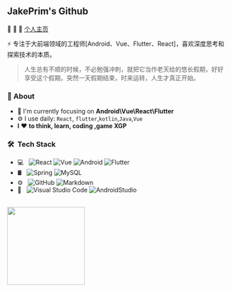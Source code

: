 ## JakePrim's Github

👋 👋 👋 <a href="https://www.yuque.com/jakeprim">个人主页</a>

⚡ 专注于大前端领域的工程师[Android、Vue、Flutter、React]，喜欢深度思考和探索技术的本质。

> 人生总有不顺的时候，不必勉强冲刺，就把它当作老天给的悠长假期，好好享受这个假期。突然一天假期结束，时来运转，人生才真正开始。

### 🚀 About
- 👀 I'm currently focusing on **Android\Vue\React\Flutter**
- ⚙️ I use daily: `React`, `flutter`,`kotlin`,`Java`,`Vue`
- **I** ❤️ **to think, learn, coding ,game XGP**

<h3> 🛠 &nbsp;Tech Stack</h3>

- 💻 &nbsp;
  ![React](https://img.shields.io/badge/-React-333333?style=flat&logo=react)
  ![Vue](https://img.shields.io/badge/-Vue-20232A?logo=Vue&logoColor=61DAFB)
  ![Android](https://img.shields.io/badge/-Android-2B3A42?logo=Android&logoColor=75AFCC)
  ![Flutter](https://img.shields.io/badge/-Flutter-2B3A42?logo=Flutter&logoColor=75AFCC)
- 🛢 &nbsp;
  ![Spring](https://img.shields.io/badge/-Spring-333333?style=flat&logo=Spring)
  ![MySQL](https://img.shields.io/badge/-MySQL-333333?style=flat&logo=mysql)
- ⚙️ &nbsp;
  ![GitHub](https://img.shields.io/badge/-GitHub-333333?style=flat&logo=github)
  ![Markdown](https://img.shields.io/badge/-Markdown-333333?style=flat&logo=markdown)
- 🔧 &nbsp;
  ![Visual Studio Code](https://img.shields.io/badge/-Visual%20Studio%20Code-333333?style=flat&logo=visual-studio-code&logoColor=007ACC)
  ![AndroidStudio](https://img.shields.io/badge/-AndroidStudio-333333?style=flat&logo=AndroidStudio&logoColor=007ACC)

<br/>
<a href="https://github.com/JakePrim">
<img height="180em" src="https://github-readme-stats.vercel.app/api?username=JakePrim&theme=buefy&show_icons=true&hide=prs&hide_border=true" />

[comment]: <> (<img height="180em" src="https://github-readme-stats.vercel.app/api/top-langs/?username=JakePrim&theme=buefy&layout=compact&hide_border=true" />)
</a>

